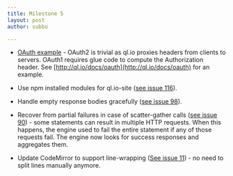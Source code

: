 ```yaml
---
title: Milestone 5
layout: post
author: subbu

---
```


- [OAuth example](https://github.com/ql-io/ql.io/issues/121) - OAuth2 is trivial as ql.io proxies
 headers from clients to servers. OAuth1 requires glue code to compute the Authorization header.
 See [http://ql.io/docs/oauth](http://ql.io/docs/oauth) for an example.

- Use npm installed modules for ql.io-site ([see issue 116](https://github.com/ql-io/ql.io/issues/116)).

- Handle empty response bodies gracefully ([see issue 98](https://github.com/ql-io/ql.io/issues/98)).

- Recover from partial failures in case of scatter-gather calls
 ([see issue 90](https://github.com/ql-io/ql.io/issues/90)) - some statements can result in multiple
 HTTP requests. When this happens, the engine used to fail the entire statement if any of those
 requests fail. The engine now looks for success responses and aggregates them.

- Update CodeMirror to support line-wrapping ([See issue
  11](https://github.com/ql-io/ql.io/issues/11)) - no need to split lines manually anymore.